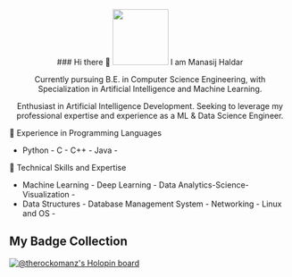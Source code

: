 <div id="header" align="center">
### Hi there 👋
<img src="https://media.giphy.com/media/M9gbBd9nbDrOTu1Mqx/giphy.gif" width="100"/>
I am Manasij Haldar

Currently pursuing B.E. in Computer Science Engineering, 
with Specialization in Artificial Intelligence and Machine Learning. 

Enthusiast in Artificial Intelligence Development. 
Seeking to leverage my professional expertise and experience as a ML & Data Science Engineer.

</div>

🔭 Experience in Programming Languages 
- Python - C - C++ - Java -

🌱 Technical Skills and Expertise 
- Machine Learning - Deep Learning - Data Analytics-Science-Visualization - 
- Data Structures - Database Management System - Networking - Linux and OS - 
 

## My Badge Collection
[![@therockomanz's Holopin board](https://holopin.me/therockomanz)](https://holopin.io/@therockomanz)
